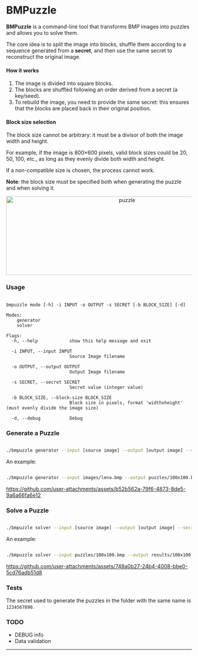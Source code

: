 # BMPuzzle

**BMPuzzle** is a command-line tool that transforms BMP images into puzzles and allows you to solve them. 

The core idea is to split the image into blocks, shuffle them according to a sequence generated from a **secret**, and then use the same secret to reconstruct the original image.

#### How it works
1. The image is divided into square blocks.
2. The blocks are shuffled following an order derived from a secret (a key/seed).
3. To rebuild the image, you need to provide the same secret: this ensures that the blocks are placed back in their original position.

#### Block size selection
The block size cannot be arbitrary: it must be a divisor of both the image width and height.

For example, if the image is 800×600 pixels, valid block sizes could be 20, 50, 100, etc., as long as they evenly divide both width and height.

If a non-compatible size is chosen, the process cannot work.

**Note**: the block size must be specified both when generating the puzzle and when solving it.

<p align="center">
  <img width="640" height="214" alt="puzzle" src="https://github.com/user-attachments/assets/a5cb54e8-b783-4177-8150-606861fd46b4" />
</p>

### Usage

```text

bmpuzzle mode [-h] -i INPUT -o OUTPUT -s SECRET [-b BLOCK_SIZE] [-d]

Modes:
    generator
    solver

Flags:
  -h, --help            show this help message and exit

  -i INPUT, --input INPUT
                        Source Image filename
  
  -o OUTPUT, --output OUTPUT
                        Output Image filename
  
  -s SECRET, --secret SECRET
                        Secret value (integer value)
  
  -b BLOCK_SIZE, --block-size BLOCK_SIZE
                        Block size in pixels, format 'widthxheight' (must evenly divide the image size)
  
  -d, --debug           Debug

```

### Generate a Puzzle

```bash

./bmpuzzle generator --input [source image] --output [output image] --secret [secret value] --block-size <block size [widthxheight]>

```

An example:

```bash

./bmpuzzle generator --input images/lena.bmp --output puzzles/100x100.bmp --secret 1234567890 --block-size 100x100

```

https://github.com/user-attachments/assets/b52b562a-79f6-4873-8de5-9a6a66fa6e12

### Solve a Puzzle

```bash

./bmpuzzle solver --input [source image] --output [output image] --secret [secret value] --block-size <block size [widthxheight]>

```

An example:

```bash

./bmpuzzle solver --input puzzles/100x100.bmp --output results/100x100.bmp --secret 1234567890 --block-size 100x100

```

https://github.com/user-attachments/assets/748a0b27-24b4-4008-bbe0-5cd76adb51d8

### Tests

The secret used to generate the puzzles in the folder with the same name is `1234567890`.

### TODO

- DEBUG info
- Data validation

---
